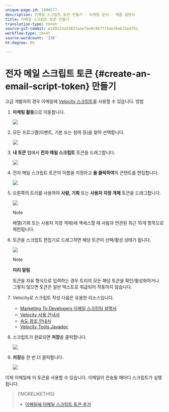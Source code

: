 ```yaml
---
unique-page-id: 1900577
description: 이메일 스크립트 토큰 만들기 - 마케팅 문서 - 제품 설명서
title: 이메일 스크립트 토큰 만들기
translation-type: tm+mt
source-git-commit: e149133a5383faaef5e9c9b7775ae36e633ed7b1
workflow-type: tm+mt
source-wordcount: '236'
ht-degree: 0%

---
```



# 전자 메일 스크립트 토큰 {#create-an-email-script-token} 만들기

고급 개발자의 경우 이메일에 [Velocity 스크립트](http://velocity.apache.org/engine/1.7/user-guide.html)를 사용할 수 있습니다. 방법

1. **마케팅 활동**&#x200B;으로 이동합니다.

   ![](assets/ma.png)

1. 모든 프로그램(이벤트, 기본 또는 참여 등)을 찾아 선택합니다.

   ![](assets/image2014-9-17-22-3a21-3a24.png)

1. **내 토큰** 탭에서 **전자 메일 스크립트** 토큰을 드래그합니다.

   ![](assets/image2014-9-17-22-3a21-3a29.png)

1. 전자 메일 스크립트 토큰의 이름을 지정하고 **을 클릭하여**&#x200B;의 콘텐트를 편집합니다.

   ![](assets/image2014-9-17-22-3a21-3a46.png)

1. 오른쪽의 트리를 사용하여 **사람, 기회** 또는 **사용자 지정 개체** 토큰을 드래그합니다.

   ![](assets/five-2.png)

   >[!NOTE]
   >
   >배열(기회 또는 사용자 지정 객체)에 액세스할 때 사람과 연관된 최근 10개 항목으로 제한됩니다.

1. 토큰을 스크립트 편집기로 드래그하면 해당 토큰이 선택/활성 상태가 됩니다.

   ![](assets/image2014-9-17-22-3a22-3a33.png)

   >[!NOTE]
   >
   >**미리 알림**
   >
   >
   >토큰을 자유 형식으로 입력하는 경우 트리의 모든 해당 토큰을 확인/활성화하거나 그렇지 않으면 토큰은 일반 텍스트로 취급되어 작동하지 않습니다.

1. Velocity로 스크립트 작성 다음은 유용한 리소스입니다.

   * [Marketing To Developers 이메일 스크립팅 설명서](http://developers.marketo.com/email-scripting/)
   * [Velocity 사용 안내서](http://velocity.apache.org/engine/devel/user-guide.html)
   * [속도 참조 안내서](http://velocity.apache.org/engine/devel/vtl-reference-guide.html)
   * [Velocity Tools Javadoc](http://velocity.apache.org/tools/releases/2.0/javadoc/index.html)

1. 스크립트가 완료되면 **저장**&#x200B;을 클릭합니다.

   ![](assets/image2014-9-17-22-3a23-3a1.png)

1. **저장**&#x200B;을 한 번 더 클릭합니다.

   ![](assets/image2014-9-17-22-3a23-3a13.png)

이제 이메일에 이 토큰을 사용할 수 있습니다. 이메일이 전송될 때마다 스크립트가 실행됩니다.

>[!MORELIKETHIS]
>
>* [이메일에 이메일 스크립트 토큰 추가](add-an-email-script-token-to-your-email.md)

>



